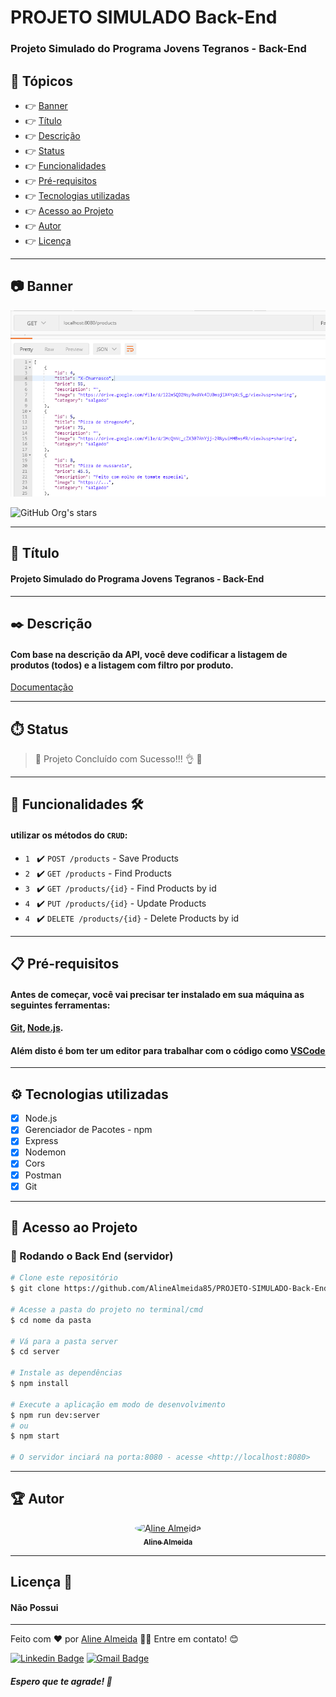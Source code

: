 # PROJETO SIMULADO Back-End

### Projeto Simulado do Programa Jovens Tegranos - Back-End

## 🏁 Tópicos
 
  * 👉 [Banner](#📷-banner)
  * 👉 [Título](#📌-título)
  * 👉 [Descrição](#✒️-descrição)
  * 👉 [Status](#⏱️-status)
  * 👉 [Funcionalidades](#🔨-funcionalidades-🛠️)
  * 👉 [Pré-requisitos](#📋-pré-requisitos)
  * 👉 [Tecnologias utilizadas](#⚙️-tecnologias-utilizadas)
  * 👉 [Acesso ao Projeto](#📁-acesso-ao-projeto)
  * 👉 [Autor](#🏆-autor)
  * 👉 [Licença](#🙏-licença-🔖)
 
 
___

## 📷 Banner
  <p align="center">
    <img alt="foto do projeto" title="foto do projeto" src="./img/foto01.png"/>
  </p>

![GitHub Org's stars](https://img.shields.io/github/stars/camilafernanda?style=social)

___
## 📌 Título

#### Projeto Simulado do Programa Jovens Tegranos - Back-End

___
## ✒️ Descrição

#### Com base na descrição da API, você deve codificar a listagem de produtos (todos) e a listagem com filtro por produto. 
[Documentação](https://tegra-food-skyot.herokuapp.com/api/#/)

___
## ⏱️ Status

>  🚀 Projeto Concluído com Sucesso!!! 👌 🚧

___
## 🔨 Funcionalidades 🛠️

#### utilizar os métodos do `CRUD`:
- `1 `  ✔️ `POST /products` - Save Products
- `2 `  ✔️ `GET /products` - Find Products
- `3 `  ✔️ `GET /products/{id}` - Find Products by id
- `4 `  ✔️ `PUT /products/{id}` - Update Products
- `4 `  ✔️ `DELETE /products/{id}` - Delete Products by id


___
## 📋 Pré-requisitos 

#### Antes de começar, você vai precisar ter instalado em sua máquina as seguintes ferramentas:
#### [Git](https://git-scm.com), [Node.js](https://nodejs.org/en/). 
#### Além disto é bom ter um editor para trabalhar com o código como [VSCode](https://code.visualstudio.com/)


___
## ⚙️ Tecnologias utilizadas

- [x] Node.js
- [x] Gerenciador de Pacotes - npm
- [x] Express
- [x] Nodemon
- [x] Cors
- [x] Postman
- [x] Git

___
## 📁 Acesso ao Projeto 

### 🎲 Rodando o Back End (servidor)

```bash
# Clone este repositório
$ git clone https://github.com/AlineAlmeida85/PROJETO-SIMULADO-Back-End

# Acesse a pasta do projeto no terminal/cmd
$ cd nome da pasta

# Vá para a pasta server
$ cd server

# Instale as dependências
$ npm install

# Execute a aplicação em modo de desenvolvimento
$ npm run dev:server
# ou
$ npm start

# O servidor inciará na porta:8080 - acesse <http://localhost:8080>
```

___
## 🏆 Autor 
<div align="center">
  <a href="https://github.com/AlineAlmeida85">
    <img style="border-radius: 50%;" src="https://avatars.githubusercontent.com/u/99259131?v=4" width="115px;" alt="Aline Almeida"/><br/>
    <sub>
      <b>Aline Almeida</b>
    </sub>
  </a> 
  <a href="https://github.com/AlineAlmeida85" title="Aline Almeida"></a>
</div>

___
## Licença 🔖

#### Não Possui

____
Feito com ❤️ por [Aline Almeida](https://github.com/AlineAlmeida85) 👋🏽 Entre em contato! 😊

[![Linkedin Badge](https://img.shields.io/badge/-Aline-blue?style=flat-square&logo=Linkedin&logoColor=white&link=https://www.linkedin.com/in/aline-melissa-andrade-de-almeida-25a78224/)](https://www.linkedin.com/in/aline-melissa-andrade-de-almeida-25a78224/) 
[![Gmail Badge](https://img.shields.io/badge/-aasouza20@gmail.com-c14438?style=flat-square&logo=Gmail&logoColor=white&link=mailto:aasouza20@gmail.com)](mailto:aasouza20@gmail.com)

##### Espero que te agrade! 🙏












